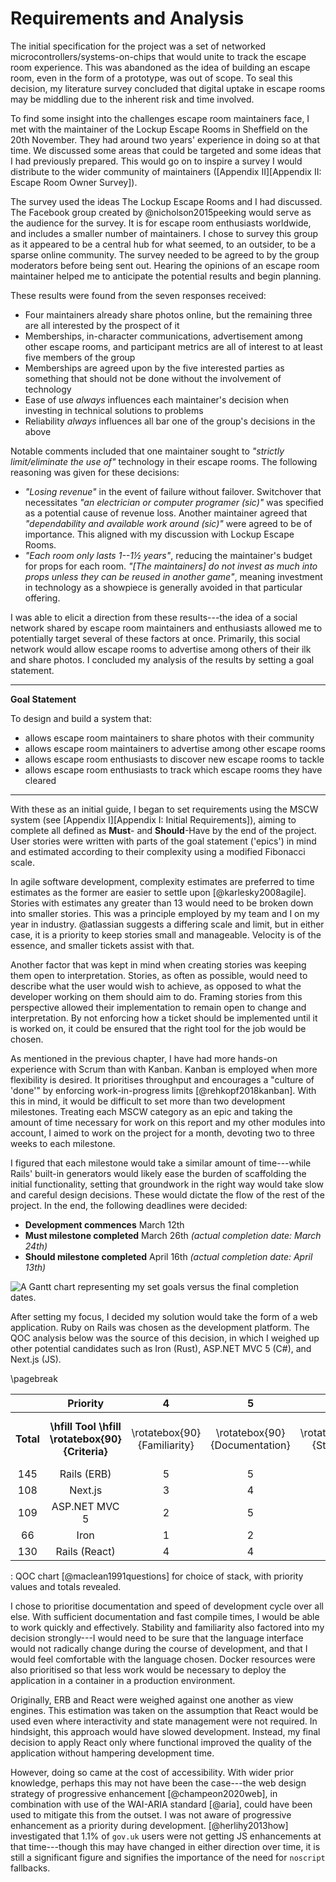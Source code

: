 # Requirements and Analysis

<!--
Detail the aims and objectives of your project and analyse individual parts in
detail. The analysis may cover more than is finally implemented. As a result of
the analysis, you should state what will be covered by the project and what will
not be done and why. Due consideration should also be given to how you will
evaluate your work. Evaluation is one of the most important aspects of any piece
of work and it should be thought about in the early stages. Consider tests or
experiments that can be conducted to establish the success of the work.

This should state, in a more detailed way, the objectives of the project by
requirement and the analysis should break the problem down into manageable
steps. There may be more than one suitable approach; the analysis may cover more
of the area than is finally implemented. Testing and evaluation should be given
due consideration. It is important that you state how you will evaluate your
work. For a design project it is appropriate to consider testing at the same
time as specification.
-->

The initial specification for the project was a set of networked
microcontrollers/systems-on-chips that would unite to track the escape room
experience. This was abandoned as the idea of building an escape room, even in
the form of a prototype, was out of scope. To seal this decision, my literature
survey concluded that digital uptake in escape rooms may be middling due to the
inherent risk and time involved.

To find some insight into the challenges escape room maintainers face, I met
with the maintainer of the Lockup Escape Rooms in Sheffield on the 20th
November. They had around two years' experience in doing so at that time. We
discussed some areas that could be targeted and some ideas that I had previously
prepared. This would go on to inspire a survey I would distribute to the wider
community of maintainers ([Appendix II][Appendix II: Escape Room Owner Survey]).

The survey used the ideas The Lockup Escape Rooms and I had discussed. The
Facebook group created by @nicholson2015peeking would serve as the audience for
the survey. It is for escape room enthusiasts worldwide, and includes a smaller
number of maintainers. I chose to survey this group as it appeared to be a
central hub for what seemed, to an outsider, to be a sparse online community.
The survey needed to be agreed to by the group moderators before being sent out.
Hearing the opinions of an escape room maintainer helped me to anticipate the
potential results and begin planning. 

These results were found from the seven responses received:

- Four maintainers already share photos online, but the remaining three
  are all interested by the prospect of it
- Memberships, in-character communications, advertisement among other escape
  rooms, and participant metrics are all of interest to at least five members of
  the group
- Memberships are agreed upon by the five interested parties as something that
  should not be done without the involvement of technology
- Ease of use *always* influences each maintainer's decision when investing in
  technical solutions to problems
- Reliability *always* influences all bar one of the group's decisions in the
  above

Notable comments included that one maintainer sought to *"strictly
limit/eliminate the use of"* technology in their escape rooms. The following
reasoning was given for these decisions:

- *"Losing revenue"* in the event of failure without failover.  Switchover that
  necessitates *"an electrician or computer programer (sic)"* was specified as a
  potential cause of revenue loss. Another maintainer agreed that
  *"dependability and available work around (sic)"* were agreed to be of
  importance. This aligned with my discussion with Lockup Escape Rooms.
- *"Each room only lasts 1--1½ years"*, reducing the maintainer's budget for
  props for each room. *"[The maintainers] do not invest as much into props
  unless they can be reused in another game"*, meaning investment in technology
  as a showpiece is generally avoided in that particular offering.

I was able to elicit a direction from these results---the idea of a social
network shared by escape room maintainers and enthusiasts allowed me to
potentially target several of these factors at once. Primarily, this social
network would allow escape rooms to advertise among others of their ilk and
share photos. I concluded my analysis of the results by setting a goal
statement.

---

**Goal Statement**

To design and build a system that:

- allows escape room maintainers to share photos with their community
- allows escape room maintainers to advertise among other escape rooms
- allows escape room enthusiasts to discover new escape rooms to tackle
- allows escape room enthusiasts to track which escape rooms they have cleared

---

With these as an initial guide, I began to set requirements using the MSCW
system (see [Appendix I][Appendix I: Initial Requirements]), aiming to complete
all defined as **Must**- and **Should**-Have by the end of the project. User
stories were written with parts of the goal statement ('epics') in mind and
estimated according to their complexity using a modified Fibonacci scale.

In agile software development, complexity estimates are preferred to time
estimates as the former are easier to settle upon [@karlesky2008agile]. Stories
with estimates any greater than 13 would need to be broken down into smaller
stories. This was a principle employed by my team and I on my year in industry.
@atlassian suggests a differing scale and limit, but in either case, it is a
priority to keep stories small and manageable. Velocity is of the essence, and
smaller tickets assist with that.

Another factor that was kept in mind when creating stories was keeping them open
to interpretation. Stories, as often as possible, would need to describe what
the user would wish to achieve, as opposed to what the developer working on them
should aim to do. Framing stories from this perspective allowed their
implementation to remain open to change and interpretation. By not enforcing
how a ticket should be implemented until it is worked on, it could be ensured
that the right tool for the job would be chosen.

As mentioned in the previous chapter, I have had more hands-on experience with
Scrum than with Kanban. Kanban is employed when more flexibility is desired. It
prioritises throughput and encourages a "culture of 'done'" by enforcing
work-in-progress limits [@rehkopf2018kanban]. With this in mind, it would be
difficult to set more than two development milestones. Treating each MSCW
category as an epic and taking the amount of time necessary for work on this
report and my other modules into account, I aimed to work on the project for a
month, devoting two to three weeks to each milestone.

I figured that each milestone would take a similar amount of time---while Rails'
built-in generators would likely ease the burden of scaffolding the initial
functionality, setting that groundwork in the right way would take slow and
careful design decisions. These would dictate the flow of the rest of the
project. In the end, the following deadlines were decided:

- **Development commences** March 12th
- **Must milestone completed** March 26th *(actual completion date: March 24th)*
- **Should milestone completed** April 16th *(actual completion date: April
  13th)*

![A Gantt chart representing my set goals versus the final completion
dates.](gantt-chart.svg)

After setting my focus, I decided my solution would take the form of a web
application. Ruby on Rails was chosen as the development platform. The QOC
analysis below was the source of this decision, in which I weighed up other
potential candidates such as Iron (Rust), ASP.NET MVC 5 (C#), and Next.js (JS).

\pagebreak

|  | **Priority** | 4 | 5 | 4 | 2 | 4 | 3 | 3 | 5 |
|:-----:|:----------------:|:-----------:|:-------------:|:---------:|:-------------:|:--------------------------:|:----------------------------:|:---------:|:-----------------:|
| **Total** | **\hfill Tool \hfill \rotatebox{90}{Criteria}** | \rotatebox{90}{Familiarity} | \rotatebox{90}{Documentation} | \rotatebox{90}{Stability} | \rotatebox{90}{Linux support} | \rotatebox{90}{Docker resources} | \rotatebox{90}{Developer tools (generators)} | \rotatebox{90}{Community} | \rotatebox{90}{Development cycle} |
| 145 | Rails (ERB) | 5 | 5 | 5 | 5 | 5 | 5 | 5 | 4 |
| 108 | Next.js | 3 | 4 | 3 | 5 | 5 | 1 | 2 | 5 |
| 109 | ASP.NET MVC 5 | 2 | 5 | 5 | 1 | 5 | 5 | 3 | 2 |
| 66 | Iron | 1 | 2 | 1 | 5 | 3 | 1 | 1 | 4 |
| 130 | Rails (React) | 4 | 4 | 5 | 5 | 5 | 3 | 5 | 4 |

: QOC chart [@maclean1991questions] for choice of stack, with priority
values and totals revealed.

I chose to prioritise documentation and speed of development cycle over all
else. With sufficient documentation and fast compile times, I would be able to
work quickly and effectively. Stability and familiarity also factored into my
decision strongly---I would need to be sure that the language interface would
not radically change during the course of development, and that I would feel
comfortable with the language chosen. Docker resources were also prioritised so
that less work would be necessary to deploy the application in a container in a
production environment.

Originally, ERB and React were weighed against one another as view engines. This
estimation was taken on the assumption that React would be used even where
interactivity and state management were not required. In hindsight, this
approach would have slowed development. Instead, my final decision to apply
React only where functional improved the quality of the application without
hampering development time.

However, doing so came at the cost of accessibility. With wider prior knowledge,
perhaps this may not have been the case---the web design strategy of progressive
enhancement [@champeon2020web], in combination with use of the WAI-ARIA standard
[@aria], could have been used to mitigate this from the outset. I was not aware
of progressive enhancement as a priority during development. [@herlihy2013how]
investigated that 1.1% of `gov.uk` users were not getting JS enhancements at
that time---though this may have changed in either direction over time, it is
still a significant figure and signifies the importance of the need for
`noscript` fallbacks.
